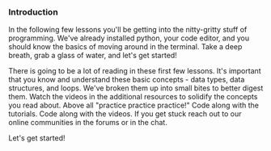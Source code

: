 ### Introduction

In the following few lessons you'll be getting into the nitty-gritty stuff of programming. We've already installed python, your code editor, and you should know the basics of moving around in the terminal. Take a deep breath, grab a glass of water, and let's get started!

There is going to be a lot of reading in these first few lessons. It's important that you know and understand these basic concepts - data types, data structures, and loops. We've broken them up into small bites to better digest them. Watch the videos in the additional resources to solidify the concepts you read about. Above all "practice practice practice!" Code along with the tutorials. Code along with the videos. If you get stuck reach out to our online communities in the forums or in the chat.

Let's get started!